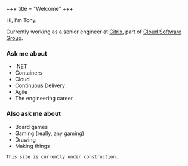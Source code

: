 +++
title = "Welcome"
+++

Hi, I'm Tony.

Currently working as a senior engineer at [Citrix](https://citrix.com/), part of [Cloud Software Group](https://www.cloud.com/).

### Ask me about 
- .NET
- Containers
- Cloud
- Continuous Delivery
- Agile
- The engineering career

### Also ask me about
- Board games
- Gaming (really, any gaming)
- Drawing
- Making things

`This site is currently under construction.`
